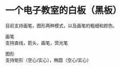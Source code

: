 一个电子教室的白板（黑板）
======================
目前支持画笔，图形两种模式，以及画笔的粗细和颜色。

画笔</br>
支持直线，箭头，画笔，荧光笔

图形</br>
支持矩形（空心/实心），椭圆（空心/实心）
